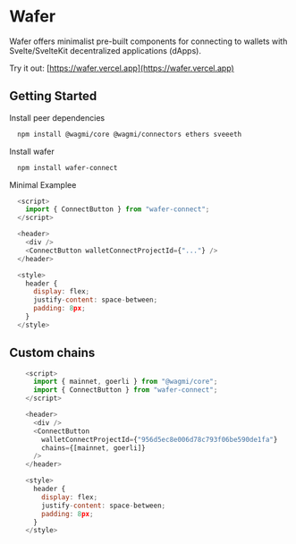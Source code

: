 # Wafer

Wafer offers minimalist pre-built components for connecting to wallets with Svelte/SvelteKit decentralized applications (dApps).

Try it out: [https://wafer.vercel.app](https://wafer.vercel.app)

## Getting Started

Install peer dependencies

```bash
  npm install @wagmi/core @wagmi/connectors ethers sveeeth 
```

Install wafer

```bash
  npm install wafer-connect
```

Minimal Examplee

```js
  <script>
    import { ConnectButton } from "wafer-connect";
  </script>

  <header>
    <div />
    <ConnectButton walletConnectProjectId={"..."} />
  </header>

  <style>
    header {
      display: flex;
      justify-content: space-between;
      padding: 8px;
    }
  </style>
```

## Custom chains

```js
    <script>
      import { mainnet, goerli } from "@wagmi/core";
      import { ConnectButton } from "wafer-connect";
    </script>

    <header>
      <div />
      <ConnectButton
        walletConnectProjectId={"956d5ec8e006d78c793f06be590de1fa"}
        chains={[mainnet, goerli]}
      />
    </header>

    <style>
      header {
        display: flex;
        justify-content: space-between;
        padding: 8px;
      }
    </style>
```
